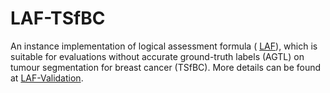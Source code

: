 # LAF-TSfBC
An instance implementation of logical assessment formula ( [LAF](https://arxiv.org/abs/2110.11567)), which is suitable for evaluations without accurate ground-truth labels (AGTL) on tumour segmentation for breast cancer (TSfBC). More details can be found at [LAF-Validation](https://arxiv.org/abs/2307.02709).

